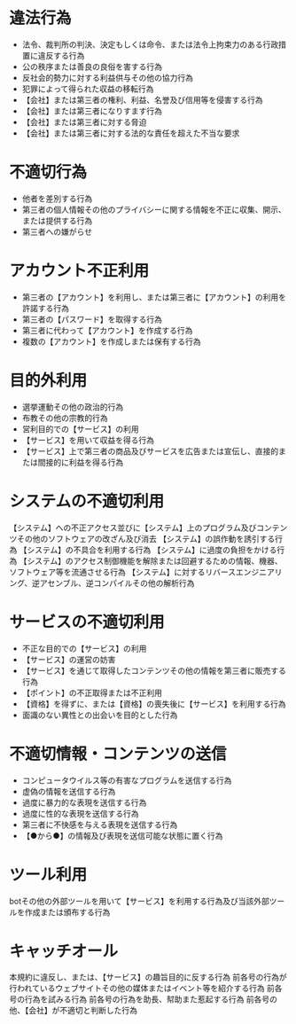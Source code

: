 # 違法行為
- 法令、裁判所の判決、決定もしくは命令、または法令上拘束力のある行政措置に違反する行為
- 公の秩序または善良の良俗を害する行為
- 反社会的勢力に対する利益供与その他の協力行為
- 犯罪によって得られた収益の移転行為
- 【会社】または第三者の権利、利益、名誉及び信用等を侵害する行為
- 【会社】または第三者になりすます行為
- 【会社】または第三者に対する脅迫
- 【会社】または第三者に対する法的な責任を超えた不当な要求

# 不適切行為
- 他者を差別する行為
- 第三者の個人情報その他のプライバシーに関する情報を不正に収集、開示、または提供する行為
- 第三者への嫌がらせ

# アカウント不正利用
- 第三者の【アカウント】を利用し、または第三者に【アカウント】の利用を許諾する行為
- 第三者の【パスワード】を取得する行為
- 第三者に代わって【アカウント】を作成する行為
- 複数の【アカウント】を作成しまたは保有する行為

# 目的外利用
- 選挙運動その他の政治的行為
- 布教その他の宗教的行為
- 営利目的での【サービス】の利用
- 【サービス】を用いて収益を得る行為
- 【サービス】上で第三者の商品及びサービスを広告または宣伝し、直接的または間接的に利益を得る行為

# システムの不適切利用
【システム】への不正アクセス並びに【システム】上のプログラム及びコンテンツその他のソフトウェアの改ざん及び消去
【システム】の誤作動を誘引する行為
【システム】の不具合を利用する行為
【システム】に過度の負担をかける行為
【システム】のアクセス制御機能を解除または回避するための情報、機器、ソフトウェア等を流通させる行為
【システム】に対するリバースエンジニアリング、逆アセンブル、逆コンパイルその他の解析行為

# サービスの不適切利用
- 不正な目的での【サービス】の利用
- 【サービス】の運営の妨害
- 【サービス】を通じて取得したコンテンツその他の情報を第三者に販売する行為
- 【ポイント】の不正取得または不正利用
- 【資格】を得ずに、または【資格】の喪失後に【サービス】を利用する行為
- 面識のない異性との出会いを目的とした行為

# 不適切情報・コンテンツの送信
- コンピュータウイルス等の有害なプログラムを送信する行為
- 虚偽の情報を送信する行為
- 過度に暴力的な表現を送信する行為
- 過度に性的な表現を送信する行為
- 第三者に不快感を与える表現を送信する行為
- 【●から●】の情報及び表現を送信可能な状態に置く行為

# ツール利用
botその他の外部ツールを用いて【サービス】を利用する行為及び当該外部ツールを作成または頒布する行為

# キャッチオール
本規約に違反し、または、【サービス】の趣旨目的に反する行為
前各号の行為が行われているウェブサイトその他の媒体またはイベント等を紹介する行為
前各号の行為を試みる行為
前各号の行為を助長、幇助また惹起する行為
前各号の他、【会社】が不適切と判断した行為
